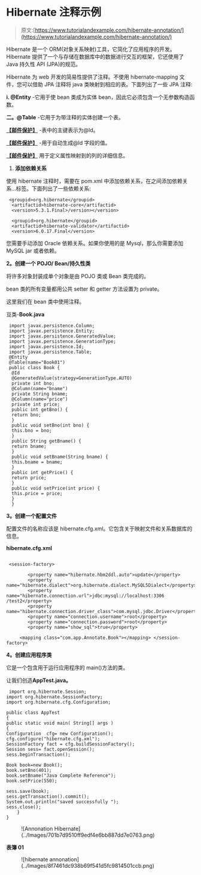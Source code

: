 # Hibernate 注释示例

> 原文:[https://www.tutorialandexample.com/hibernate-annotation/](https://www.tutorialandexample.com/hibernate-annotation/)

Hibernate 是一个 ORM(对象关系映射)工具，它简化了应用程序的开发。Hibernate 提供了一个与存储在数据库中的数据进行交互的框架，它还使用了 Java 持久性 API (JPA)的规范。

Hibernate 为 web 开发的简易性提供了注释。不使用 hibernate-mapping 文件，您可以借助 JPA 注释将 java 类映射到相应的表。下面列出了一些 JPA 注释:

**i. @Entity** -它用于使 bean 类成为实体 bean，因此它必须包含一个无参数构造函数。

**二。@Table** -它用于为带注释的实体创建一个表。

**[【邮件保护】](/cdn-cgi/l/email-protection)** -表中的主键表示为@Id。

**[【邮件保护】](/cdn-cgi/l/email-protection)** -用于自动生成@Id 字段的值。

**[【邮件保护】](/cdn-cgi/l/email-protection)** 用于定义属性映射到的列的详细信息。

1.  **添加依赖关系**

使用 hibernate 注释时，需要在 pom.xml 中添加依赖关系，在<dependencies>之间添加依赖关系...标签。下面列出了一些依赖关系:</dependencies>

```
 <groupid>org.hibernate</groupid>
  <artifactid>hibernate-core</artifactid>
  <version>5.3.1.Final>/version></version> 

  <groupid>org.hibernate</groupid>
  <artifactid>hibernate-validator</artifactid>
  <version>6.0.17.Final</version>

```

您需要手动添加 Oracle 依赖关系。如果你使用的是 Mysql，那么你需要添加 MySQL jar 或者依赖。

**2。创建一个 POJO/ Bean/持久性类**

将许多对象封装成单个对象是由 POJO 类或 Bean 类完成的。

bean 类的所有变量都用公共 setter 和 getter 方法设置为 private。

这里我们在 bean 类中使用注释。

豆类-**Book.java**

```
 import javax.persistence.Column;
 import javax.persistence.Entity;
 import javax.persistence.GeneratedValue;
 import javax.persistence.GenerationType;
 import javax.persistence.Id;
 import javax.persistence.Table;
 @Entity
 @Table(name="Book01")
 public class Book {
  @Id
  @GeneratedValue(strategy=GenerationType.AUTO)
  private int bno;
  @Column(name="bname")
  private String bname;
  @Column(name="price")
  private int price;
  public int getBno() {
  return bno;
  }
  public void setBno(int bno) {
  this.bno = bno;
  }
  public String getBname() {
  return bname;
  }
  public void setBname(String bname) {
  this.bname = bname;
  }
  public int getPrice() {
  return price;
  }
  public void setPrice(int price) {
  this.price = price;
  }
  } 
```

**3。创建一个配置文件**

配置文件的名称应该是 hibernate.cfg.xml。它包含关于映射文件和关系数据库的信息。

**hibernate.cfg.xml**

```

 <session-factory>  

        <property name="hibernate.hbm2ddl.auto">update</property>  
        <property name="hibernate.dialect">org.hibernate.dialect.MySQL5Dialect</property> 
        <property name="hibernate.connection.url">jdbc:mysql://localhost:3306
/test2</property>
        <property name="hibernate.connection.driver_class">com.mysql.jdbc.Driver</property> 
        <property name="connection.username">root</property>  
        <property name="connection.password">root</property>   
        <property name="show_sql">true</property>

     <mapping class="com.app.Annotate.Book"></mapping> </session-factory> 

```

**4。创建应用程序类**

它是一个包含用于运行应用程序的 main()方法的类。

让我们创造**AppTest.java。**

```
 import org.hibernate.Session;
import org.hibernate.SessionFactory;
import org.hibernate.cfg.Configuration;

public class AppTest 
{
public static void main( String[] args )
{
Configuration  cfg= new Configuration();
cfg.configure("hibernate.cfg.xml");
SessionFactory fact = cfg.buildSessionFactory();
Session sess= fact.openSession();
sess.beginTransaction();

Book book=new Book();
book.setBno(401);
book.setBname("Java Complete Reference");
book.setPrice(550);

sess.save(book);  
sess.getTransaction().commit();  
System.out.println("saved successfully ");    
sess.close();      
    }
} 
```

<figure class="wp-block-image alignwide">![Annonation Hibernate](../Images/701b7d9510ff9edf4e6bb887dd7e0763.png)</figure>

**表簿 01**

<figure class="aligncenter">![hibernate annonation](../Images/8f7461dc938b69f541d5fc9814501ccb.png)</figure>